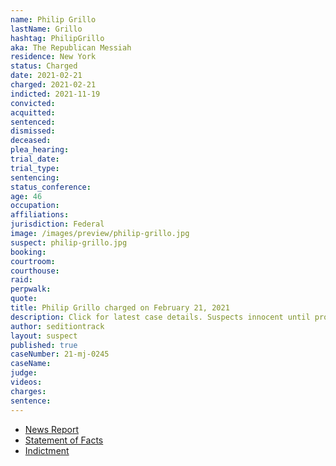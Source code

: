 ```yaml
---
name: Philip Grillo
lastName: Grillo
hashtag: PhilipGrillo
aka: The Republican Messiah
residence: New York
status: Charged
date: 2021-02-21
charged: 2021-02-21
indicted: 2021-11-19
convicted:
acquitted:
sentenced:
dismissed:
deceased:
plea_hearing:
trial_date:
trial_type:
sentencing:
status_conference:
age: 46
occupation:
affiliations:
jurisdiction: Federal
image: /images/preview/philip-grillo.jpg
suspect: philip-grillo.jpg
booking:
courtroom:
courthouse:
raid:
perpwalk:
quote:
title: Philip Grillo charged on February 21, 2021
description: Click for latest case details. Suspects innocent until proven guilty.
author: seditiontrack
layout: suspect
published: true
caseNumber: 21-mj-0245
caseName:
judge:
videos:
charges:
sentence:
---
```

- [News Report](https://queenseagle.com/all/queens-gop-district-leader-arrested-for-role-in-capitol-insurrection)
- [Statement of Facts](https://www.justice.gov/usao-dc/case-multi-defendant/file/1371396/download)
- [Indictment](https://storage.courtlistener.com/recap/gov.uscourts.dcd.237757/gov.uscourts.dcd.237757.27.0.pdf)
